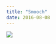 ```yaml
---
title: "Smooch"
date: 2016-08-08
---
```

<p>
  <img src="@root/files/2016/08/sadie-greg-smooch.gif" class="centered">
</p>
